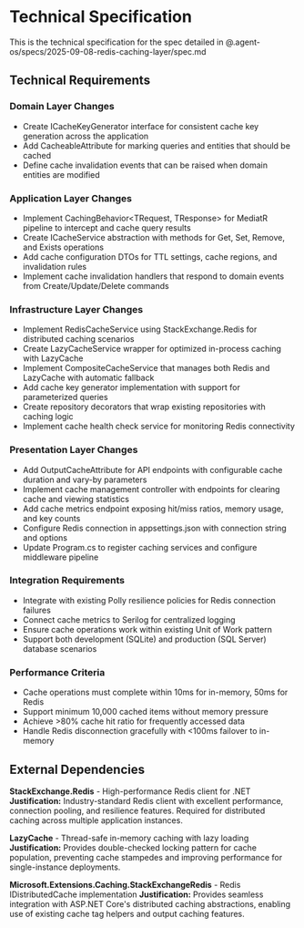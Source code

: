 # Technical Specification

This is the technical specification for the spec detailed in @.agent-os/specs/2025-09-08-redis-caching-layer/spec.md

## Technical Requirements

### Domain Layer Changes
- Create ICacheKeyGenerator interface for consistent cache key generation across the application
- Add CacheableAttribute for marking queries and entities that should be cached
- Define cache invalidation events that can be raised when domain entities are modified

### Application Layer Changes
- Implement CachingBehavior<TRequest, TResponse> for MediatR pipeline to intercept and cache query results
- Create ICacheService abstraction with methods for Get, Set, Remove, and Exists operations
- Add cache configuration DTOs for TTL settings, cache regions, and invalidation rules
- Implement cache invalidation handlers that respond to domain events from Create/Update/Delete commands

### Infrastructure Layer Changes
- Implement RedisCacheService using StackExchange.Redis for distributed caching scenarios
- Create LazyCacheService wrapper for optimized in-process caching with LazyCache
- Implement CompositeCacheService that manages both Redis and LazyCache with automatic fallback
- Add cache key generator implementation with support for parameterized queries
- Create repository decorators that wrap existing repositories with caching logic
- Implement cache health check service for monitoring Redis connectivity

### Presentation Layer Changes
- Add OutputCacheAttribute for API endpoints with configurable cache duration and vary-by parameters
- Implement cache management controller with endpoints for clearing cache and viewing statistics
- Add cache metrics endpoint exposing hit/miss ratios, memory usage, and key counts
- Configure Redis connection in appsettings.json with connection string and options
- Update Program.cs to register caching services and configure middleware pipeline

### Integration Requirements
- Integrate with existing Polly resilience policies for Redis connection failures
- Connect cache metrics to Serilog for centralized logging
- Ensure cache operations work within existing Unit of Work pattern
- Support both development (SQLite) and production (SQL Server) database scenarios

### Performance Criteria
- Cache operations must complete within 10ms for in-memory, 50ms for Redis
- Support minimum 10,000 cached items without memory pressure
- Achieve >80% cache hit ratio for frequently accessed data
- Handle Redis disconnection gracefully with <100ms failover to in-memory

## External Dependencies

**StackExchange.Redis** - High-performance Redis client for .NET
**Justification:** Industry-standard Redis client with excellent performance, connection pooling, and resilience features. Required for distributed caching across multiple application instances.

**LazyCache** - Thread-safe in-memory caching with lazy loading
**Justification:** Provides double-checked locking pattern for cache population, preventing cache stampedes and improving performance for single-instance deployments.

**Microsoft.Extensions.Caching.StackExchangeRedis** - Redis IDistributedCache implementation
**Justification:** Provides seamless integration with ASP.NET Core's distributed caching abstractions, enabling use of existing cache tag helpers and output caching features.